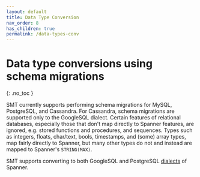 ```yaml
---
layout: default
title: Data Type Conversion
nav_order: 8
has_children: true
permalink: /data-types-conv
---
```


# Data type conversions using schema migrations
{: .no_toc }

SMT currently supports performing schema migrations for MySQL, PostgreSQL, and Cassandra. For Cassandra, schema migrations are supported only to the GoogleSQL dialect. Certain features of relational databases, especially those that don't map directly to Spanner features, are ignored, e.g. stored functions and procedures, and sequences. Types such as integers, floats, char/text, bools, timestamps, and (some) array types, map fairly directly to Spanner, but many other types do not and instead are mapped to Spanner's `STRING(MAX)`.

SMT supports converting to both GoogleSQL and PostgreSQL [dialects](https://cloud.google.com/spanner/docs) of Spanner.
